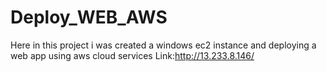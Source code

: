 # Deploy_WEB_AWS
Here in this project i was created a windows ec2 instance and deploying a web app using aws cloud services
Link:http://13.233.8.146/
